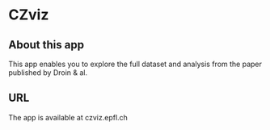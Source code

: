 # CZviz

## About this app

This app enables you to explore the full dataset and analysis from the paper published by Droin & al.

## URL

The app is available at czviz.epfl.ch
